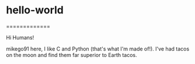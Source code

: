 # hello-world
=============

Hi Humans!

mikego91 here, I like C and Python (that's what I'm made of!).
I've had tacos on the moon and find them far superior to Earth tacos.
